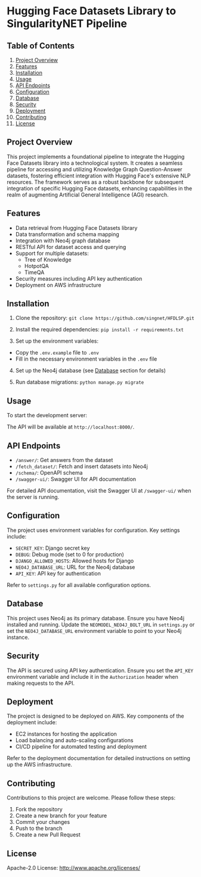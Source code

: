 # Hugging Face Datasets Library to SingularityNET Pipeline

## Table of Contents
1. [Project Overview](#project-overview)
2. [Features](#features)
3. [Installation](#installation)
4. [Usage](#usage)
5. [API Endpoints](#api-endpoints)
6. [Configuration](#configuration)
7. [Database](#database)
8. [Security](#security)
9. [Deployment](#deployment)
10. [Contributing](#contributing)
11. [License](#license)

## Project Overview

This project implements a foundational pipeline to integrate the Hugging Face Datasets library into a technological system. It creates a seamless pipeline for accessing and utilizing Knowledge Graph Question-Answer datasets, fostering efficient integration with Hugging Face's extensive NLP resources. The framework serves as a robust backbone for subsequent integration of specific Hugging Face datasets, enhancing capabilities in the realm of augmenting Artificial General Intelligence (AGI) research.

## Features

- Data retrieval from Hugging Face Datasets library
- Data transformation and schema mapping
- Integration with Neo4j graph database
- RESTful API for dataset access and querying
- Support for multiple datasets:
  - Tree of Knowledge
  - HotpotQA
  - TimeQA
- Security measures including API key authentication
- Deployment on AWS infrastructure

## Installation

1. Clone the repository:
`git clone https://github.com/singnet/HFDLSP.git`

2. Install the required dependencies:
`pip install -r requirements.txt`

3. Set up the environment variables:
- Copy the `.env.example` file to `.env`
- Fill in the necessary environment variables in the `.env` file

4. Set up the Neo4j database (see [Database](#database) section for details)

5. Run database migrations:
`python manage.py migrate`

## Usage

To start the development server:

The API will be available at `http://localhost:8000/`.

## API Endpoints

- `/answer/`: Get answers from the dataset
- `/fetch_dataset/`: Fetch and insert datasets into Neo4j
- `/schema/`: OpenAPI schema
- `/swagger-ui/`: Swagger UI for API documentation

For detailed API documentation, visit the Swagger UI at `/swagger-ui/` when the server is running.

## Configuration

The project uses environment variables for configuration. Key settings include:

- `SECRET_KEY`: Django secret key
- `DEBUG`: Debug mode (set to 0 for production)
- `DJANGO_ALLOWED_HOSTS`: Allowed hosts for Django
- `NEO4J_DATABASE_URL`: URL for the Neo4j database
- `API_KEY`: API key for authentication

Refer to `settings.py` for all available configuration options.

## Database

This project uses Neo4j as its primary database. Ensure you have Neo4j installed and running. Update the `NEOMODEL_NEO4J_BOLT_URL` in `settings.py` or set the `NEO4J_DATABASE_URL` environment variable to point to your Neo4j instance.

## Security

The API is secured using API key authentication. Ensure you set the `API_KEY` environment variable and include it in the `Authorization` header when making requests to the API.

## Deployment

The project is designed to be deployed on AWS. Key components of the deployment include:

- EC2 instances for hosting the application
- Load balancing and auto-scaling configurations
- CI/CD pipeline for automated testing and deployment

Refer to the deployment documentation for detailed instructions on setting up the AWS infrastructure.

## Contributing

Contributions to this project are welcome. Please follow these steps:

1. Fork the repository
2. Create a new branch for your feature
3. Commit your changes
4. Push to the branch
5. Create a new Pull Request

## License

Apache-2.0 License: http://www.apache.org/licenses/